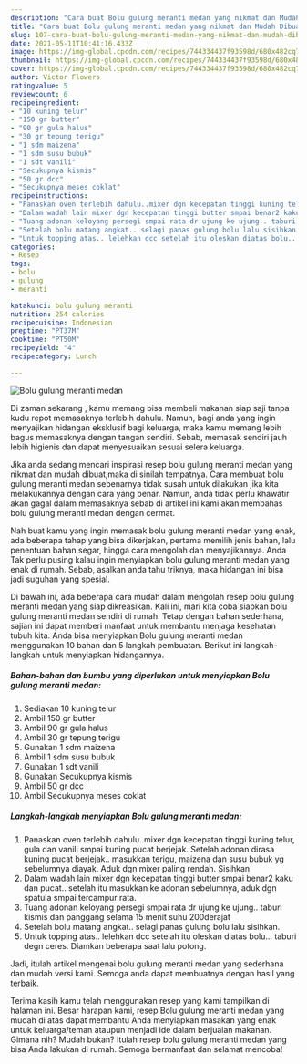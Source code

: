 ```yaml
---
description: "Cara buat Bolu gulung meranti medan yang nikmat dan Mudah Dibuat"
title: "Cara buat Bolu gulung meranti medan yang nikmat dan Mudah Dibuat"
slug: 107-cara-buat-bolu-gulung-meranti-medan-yang-nikmat-dan-mudah-dibuat
date: 2021-05-11T10:41:16.433Z
image: https://img-global.cpcdn.com/recipes/744334437f93598d/680x482cq70/bolu-gulung-meranti-medan-foto-resep-utama.jpg
thumbnail: https://img-global.cpcdn.com/recipes/744334437f93598d/680x482cq70/bolu-gulung-meranti-medan-foto-resep-utama.jpg
cover: https://img-global.cpcdn.com/recipes/744334437f93598d/680x482cq70/bolu-gulung-meranti-medan-foto-resep-utama.jpg
author: Victor Flowers
ratingvalue: 5
reviewcount: 6
recipeingredient:
- "10 kuning telur"
- "150 gr butter"
- "90 gr gula halus"
- "30 gr tepung terigu"
- "1 sdm maizena"
- "1 sdm susu bubuk"
- "1 sdt vanili"
- "Secukupnya kismis"
- "50 gr dcc"
- "Secukupnya meses coklat"
recipeinstructions:
- "Panaskan oven terlebih dahulu..mixer dgn kecepatan tinggi kuning telur, gula dan vanili smpai kuning pucat berjejak. Setelah adonan dirasa kuning pucat berjejak.. masukkan terigu, maizena dan susu bubuk yg sebelumnya diayak. Aduk dgn mixer paling rendah. Sisihkan"
- "Dalam wadah lain mixer dgn kecepatan tinggi butter smpai benar2 kaku dan pucat.. setelah itu masukkan ke adonan sebelumnya, aduk dgn spatula smpai tercampur rata."
- "Tuang adonan keloyang persegi smpai rata dr ujung ke ujung.. taburi kismis dan panggang selama 15 menit suhu 200derajat"
- "Setelah bolu matang angkat.. selagi panas gulung bolu lalu sisihkan."
- "Untuk topping atas.. lelehkan dcc setelah itu oleskan diatas bolu... taburi degn ceres. Diamkan beberapa saat lalu potong."
categories:
- Resep
tags:
- bolu
- gulung
- meranti

katakunci: bolu gulung meranti 
nutrition: 254 calories
recipecuisine: Indonesian
preptime: "PT37M"
cooktime: "PT50M"
recipeyield: "4"
recipecategory: Lunch

---
```



![Bolu gulung meranti medan](https://img-global.cpcdn.com/recipes/744334437f93598d/680x482cq70/bolu-gulung-meranti-medan-foto-resep-utama.jpg)

Di zaman  sekarang , kamu memang bisa membeli makanan siap saji tanpa kudu repot memasaknya terlebih dahulu. Namun, bagi anda yang ingin menyajikan hidangan eksklusif bagi keluarga, maka kamu memang lebih bagus memasaknya dengan tangan sendiri. Sebab, memasak sendiri jauh lebih higienis dan dapat menyesuaikan sesuai selera keluarga.

Jika anda sedang mencari inspirasi resep bolu gulung meranti medan yang nikmat dan mudah dibuat,maka di sinilah tempatnya. Cara membuat bolu gulung meranti medan  sebenarnya tidak susah untuk dilakukan jika kita melakukannya dengan cara yang benar. Namun, anda tidak perlu khawatir akan gagal dalam memasaknya 
sebab di artikel ini kami akan membahas bolu gulung meranti medan dengan cermat.  



Nah buat kamu yang ingin memasak bolu gulung meranti medan yang enak, ada beberapa tahap yang bisa dikerjakan, pertama memilih jenis bahan, lalu penentuan bahan segar, hingga cara mengolah dan menyajikannya. Anda Tak perlu pusing kalau ingin menyiapkan bolu gulung meranti medan yang enak di rumah. Sebab, asalkan anda  tahu triknya, maka hidangan ini bisa jadi suguhan yang spesial.

Di bawah ini, ada beberapa cara mudah dalam mengolah resep bolu gulung meranti medan yang siap dikreasikan. Kali ini, mari kita coba siapkan bolu gulung meranti medan sendiri di rumah. Tetap dengan bahan sederhana, sajian ini dapat memberi manfaat untuk membantu menjaga kesehatan tubuh kita. Anda bisa menyiapkan Bolu gulung meranti medan menggunakan 10 bahan dan 5 langkah pembuatan. Berikut ini langkah-langkah untuk menyiapkan hidangannya.

<!--inarticleads1-->

##### Bahan-bahan dan bumbu yang diperlukan untuk menyiapkan Bolu gulung meranti medan:

1. Sediakan 10 kuning telur
1. Ambil 150 gr butter
1. Ambil 90 gr gula halus
1. Ambil 30 gr tepung terigu
1. Gunakan 1 sdm maizena
1. Ambil 1 sdm susu bubuk
1. Gunakan 1 sdt vanili
1. Gunakan Secukupnya kismis
1. Ambil 50 gr dcc
1. Ambil Secukupnya meses coklat




<!--inarticleads2-->

##### Langkah-langkah menyiapkan Bolu gulung meranti medan:

1. Panaskan oven terlebih dahulu..mixer dgn kecepatan tinggi kuning telur, gula dan vanili smpai kuning pucat berjejak. Setelah adonan dirasa kuning pucat berjejak.. masukkan terigu, maizena dan susu bubuk yg sebelumnya diayak. Aduk dgn mixer paling rendah. Sisihkan
1. Dalam wadah lain mixer dgn kecepatan tinggi butter smpai benar2 kaku dan pucat.. setelah itu masukkan ke adonan sebelumnya, aduk dgn spatula smpai tercampur rata.
1. Tuang adonan keloyang persegi smpai rata dr ujung ke ujung.. taburi kismis dan panggang selama 15 menit suhu 200derajat
1. Setelah bolu matang angkat.. selagi panas gulung bolu lalu sisihkan.
1. Untuk topping atas.. lelehkan dcc setelah itu oleskan diatas bolu... taburi degn ceres. Diamkan beberapa saat lalu potong.




Jadi, itulah artikel mengenai  bolu gulung meranti medan  yang sederhana dan mudah versi kami. Semoga anda dapat membuatnya dengan hasil yang terbaik. 

Terima kasih kamu telah menggunakan resep yang kami tampilkan di halaman ini. Besar harapan kami, resep  Bolu gulung meranti medan yang mudah di atas dapat membantu Anda menyiapkan masakan yang enak untuk keluarga/teman ataupun menjadi ide dalam berjualan makanan. Gimana nih? Mudah bukan? Itulah resep bolu gulung meranti medan yang bisa Anda lakukan di rumah. Semoga bermanfaat dan selamat mencoba!

